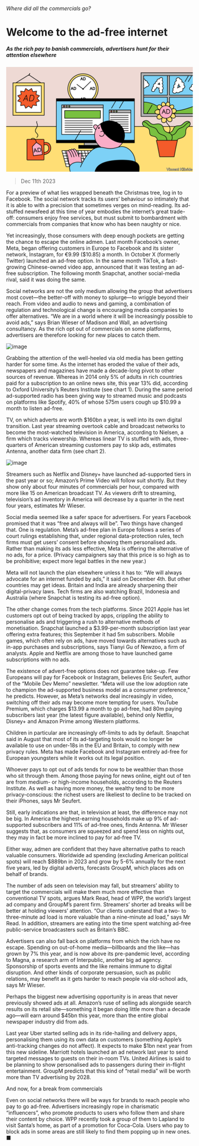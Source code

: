 ###### Where did all the commercials go?

# Welcome to the ad-free internet 

##### As the rich pay to banish commercials, advertisers hunt for their attention elsewhere 

![image](images/20231216_WBD001.jpg) 

> Dec 11th 2023 

For a preview of what lies wrapped beneath the Christmas tree, log in to Facebook. The social network tracks its users’ behaviour so intimately that it is able to  with a precision that sometimes verges on mind-reading. Its ad-stuffed newsfeed at this time of year embodies the internet’s great trade-off: consumers enjoy free services, but must submit to bombardment with commercials from companies that know who has been naughty or nice.

Yet increasingly, those consumers with deep enough pockets are getting the chance to escape the online admen. Last month Facebook’s owner, Meta, began offering customers in Europe  to Facebook and its sister network, Instagram, for €9.99 ($10.85) a month. In October X (formerly Twitter) launched an ad-free option. In the same month TikTok, a fast-growing Chinese-owned video app, announced that it was testing an ad-free subscription. The following month Snapchat, another social-media rival, said it was doing the same.

Social networks are not the only medium allowing the group that advertisers most covet—the better-off with money to splurge—to wriggle beyond their reach. From video and audio to news and gaming, a combination of regulation and technological change is encouraging media companies to offer alternatives. “We are in a world where it will be increasingly possible to avoid ads,” says Brian Wieser of Madison and Wall, an advertising consultancy. As the rich opt out of commercials on some platforms, advertisers are therefore looking for new places to catch them. 

![image](images/20231216_WBC704.png) 


Grabbing the attention of the well-heeled via old media has been getting harder for some time. As the internet has eroded the value of their ads, newspapers and magazines have made a decade-long pivot to other sources of revenue. Whereas in 2014 only 5% of adults in rich countries paid for a subscription to an online news site, this year 13% did, according to Oxford University’s Reuters Institute (see chart 1). During the same period ad-supported radio has been giving way to streamed music and podcasts on platforms like Spotify, 40% of whose 575m users cough up $10.99 a month to listen ad-free.

TV, on which adverts are worth $160bn a year, is well into its own digital transition. Last year streaming overtook cable and broadcast networks to become the most-watched television in America, according to Nielsen, a firm which tracks viewership. Whereas linear TV is stuffed with ads, three-quarters of American streaming customers pay to skip ads, estimates Antenna, another data firm (see chart 2). 

![image](images/20231216_WBC706.png) 


Streamers such as Netflix and Disney+ have launched ad-supported tiers in the past year or so; Amazon’s Prime Video will follow suit shortly. But they show only about four minutes of commercials per hour, compared with more like 15 on American broadcast TV. As viewers drift to streaming, television’s ad inventory in America will decrease by a quarter in the next four years, estimates Mr Wieser.

Social media seemed like a safer space for advertisers. For years Facebook promised that it was “free and always will be”. Two things have changed that. One is regulation. Meta’s ad-free plan in Europe follows a series of court rulings establishing that, under regional data-protection rules, tech firms must get users’ consent before showing them personalised ads. Rather than making its ads less effective, Meta is offering the alternative of no ads, for a price. (Privacy campaigners say that this price is so high as to be prohibitive; expect more legal battles in the new year.) 

Meta will not launch the plan elsewhere unless it has to: “We will always advocate for an internet funded by ads,” it said on December 4th. But other countries may get ideas. Britain and India are already sharpening their digital-privacy laws. Tech firms are also watching Brazil, Indonesia and Australia (where Snapchat is testing its ad-free option).

The other change comes from the tech platforms. Since 2021 Apple has let customers opt out of being tracked by apps, crippling the ability to personalise ads and triggering a rush to alternative methods of monetisation. Snapchat launched a $3.99-per-month subscription last year offering extra features; this September it had 5m subscribers. Mobile games, which often rely on ads, have moved towards alternatives such as in-app purchases and subscriptions, says Tianyi Gu of Newzoo, a firm of analysts. Apple and Netflix are among those to have launched game subscriptions with no ads.

The existence of advert-free options does not guarantee take-up. Few Europeans will pay for Facebook or Instagram, believes Eric Seufert, author of the “Mobile Dev Memo” newsletter. “Meta will use the low adoption rate to champion the ad-supported business model as a consumer preference,” he predicts. However, as Meta’s networks deal increasingly in video, switching off their ads may become more tempting for users. YouTube Premium, which charges $13.99 a month to go ad-free, had 80m paying subscribers last year (the latest figure available), behind only Netflix, Disney+ and Amazon Prime among Western platforms. 

Children in particular are increasingly off-limits to ads by default. Snapchat said in August that most of its ad-targeting tools would no longer be available to use on under-18s in the EU and Britain, to comply with new privacy rules. Meta has made Facebook and Instagram entirely ad-free for European youngsters while it works out its legal position.

Whoever pays to opt out of ads tends for now to be wealthier than those who sit through them. Among those paying for news online, eight out of ten are from medium- or high-income households, according to the Reuters Institute. As well as having more money, the wealthy tend to be more privacy-conscious: the richest users are likeliest to decline to be tracked on their iPhones, says Mr Seufert. 

Still, early indications are that, in television at least, the difference may not be big. In America the highest-earning households make up 9% of ad-supported subscribers and 11% of ad-free ones, finds Antenna. Mr Wieser suggests that, as consumers are squeezed and spend less on nights out, they may in fact be more inclined to pay for ad-free TV.

Either way, admen are confident that they have alternative paths to reach valuable consumers. Worldwide ad spending (excluding American political spots) will reach $889bn in 2023 and grow by 5-6% annually for the next five years, led by digital adverts, forecasts GroupM, which places ads on behalf of brands. 

The number of ads seen on television may fall, but streamers’ ability to target the commercials will make them much more effective than conventional TV spots, argues Mark Read, head of WPP, the world’s largest ad company and GroupM’s parent firm. Streamers’ shorter ad breaks will be better at holding viewers’ attention. “Our clients understand that a two- to three-minute ad load is more valuable than a nine-minute ad load,” says Mr Read. In addition, streamers are eating into the time spent watching ad-free public-service broadcasters such as Britain’s BBC.

Advertisers can also fall back on platforms from which the rich have no escape. Spending on out-of-home media—billboards and the like—has grown by 7% this year, and is now above its pre-pandemic level, according to Magna, a research arm of Interpublic, another big ad agency. Sponsorship of sports events and the like remains immune to digital disruption. And other kinds of corporate persuasion, such as public relations, may benefit as it gets harder to reach people via old-school ads, says Mr Wieser.

Perhaps the biggest new advertising opportunity is in areas that never previously showed ads at all. Amazon’s ruse of selling ads alongside search results on its retail site—something it began doing little more than a decade ago—will earn around $45bn this year, more than the entire global newspaper industry did from ads. 

Last year Uber started selling ads in its ride-hailing and delivery apps, personalising them using its own data on customers (something Apple’s anti-tracking changes do not affect). It expects to make $1bn next year from this new sideline. Marriott hotels launched an ad network last year to send targeted messages to guests on their in-room TVs. United Airlines is said to be planning to show personalised ads to passengers during their in-flight entertainment. GroupM predicts that this kind of “retail media” will be worth more than TV advertising by 2028.

And now, for a break from commercials

Even on social networks there will be ways for brands to reach people who pay to go ad-free. Advertisers increasingly rope in charismatic “influencers”, who promote products to users who follow them and share their content by choice. WPP recently took a group of them to Lapland to visit Santa’s home, as part of a promotion for Coca-Cola. Users who pay to block ads in some areas are still likely to find them popping up in new ones. ■


